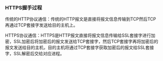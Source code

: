 ### HTTPS握手过程

传统的HTTP协议通信：传统的HTTP报文是直接将报文信息传输到TCP然后TCP再通过TCP套接字发送给目的主机上。


HTTPS协议通信：HTTPS是HTTP报文直接将报文信息传输给SSL套接字进行加密，SSL加密后将加密后的报文发送给TCP套接字，然后TCP套接字再将加密后的报文发送给目的主机，目的主机将通过TCP套接字获取加密后的报文给SSL套接字，SSL解密后交给对应进程。

